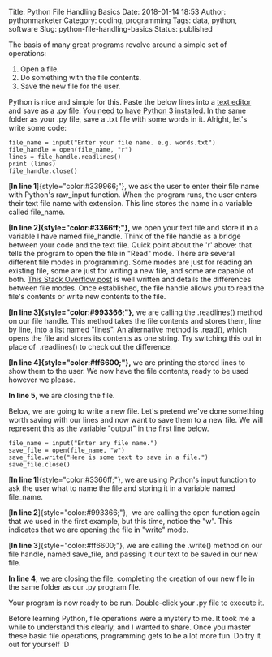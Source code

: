 Title: Python File Handling Basics
Date: 2018-01-14 18:53
Author: pythonmarketer
Category: coding, programming
Tags: data, python, software
Slug: python-file-handling-basics
Status: published

The basis of many great programs revolve around a simple set of operations:

1.  Open a file.
2.  Do something with the file contents.
3.  Save the new file for the user.

Python is nice and simple for this. Paste the below lines into a [text editor](https://www.google.com/search?q=text+editor&oq=text+edit&aqs=chrome.0.0j69i57j0l4.2054j0j7&sourceid=chrome&ie=UTF-8) and save as a .py file. [You need to have Python 3 installed](https://github.com/BurntSushi/nfldb/wiki/Python-&-pip-Windows-installation). In the same folder as your .py file, save a .txt file with some words in it. Alright, let's write some code:

    file_name = input("Enter your file name. e.g. words.txt")
    file_handle = open(file_name, "r")
    lines = file_handle.readlines()
    print (lines)
    file_handle.close()

[**In line 1**]{style="color:#339966;"}, we ask the user to enter their file name with Python's raw_input function. When the program runs, the user enters their text file name with extension. This line stores the name in a variable called file_name.

**[In line 2]{style="color:#3366ff;"},** we open your text file and store it in a variable I have named file_handle. Think of the file handle as a bridge between your code and the text file. Quick point about the 'r' above: that tells the program to open the file in "Read" mode. There are several different file modes in programming. Some modes are just for reading an existing file, some are just for writing a new file, and some are capable of both. [This Stack Overflow post](https://stackoverflow.com/questions/16208206/confused-by-python-file-mode-w/16208298) is well written and details the differences between file modes. Once established, the file handle allows you to read the file's contents or write new contents to the file.

**[In line 3]{style="color:#993366;"},** we are calling the .readlines() method on our file handle. This method takes the file contents and stores them, line by line, into a list named "lines". An alternative method is .read(), which opens the file and stores its contents as one string. Try switching this out in place of  .readlines() to check out the difference.

**[In line 4]{style="color:#ff6600;"},** we are printing the stored lines to show them to the user. We now have the file contents, ready to be used however we please.

**In line 5**, we are closing the file.

Below, we are going to write a new file. Let's pretend we've done something worth saving with our lines and now want to save them to a new file. We will represent this as the variable "output" in the first line below.

    file_name = input("Enter any file name.")
    save_file = open(file_name, "w")
    save_file.write("Here is some text to save in a file.")
    save_file.close()

[**In line 1**]{style="color:#3366ff;"}, we are using Python's input function to ask the user what to name the file and storing it in a variable named file_name.

[**In line 2**]{style="color:#993366;"},  we are calling the open function again that we used in the first example, but this time, notice the "w". This indicates that we are opening the file in "write" mode.

[**In line 3**]{style="color:#ff6600;"}, we are calling the .write() method on our file handle, named save_file, and passing it our text to be saved in our new file.

**In line 4**, we are closing the file, completing the creation of our new file in the same folder as our .py program file.

Your program is now ready to be run. Double-click your .py file to execute it.

Before learning Python, file operations were a mystery to me. It took me a while to understand this clearly, and I wanted to share. Once you master these basic file operations, programming gets to be a lot more fun. Do try it out for yourself :D
